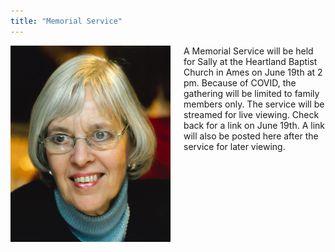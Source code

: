 ```yaml
---
title: "Memorial Service"
---
```


<img align="left" src="/uploads/Taylor_Sally_6_5_2020.jpg" width="256px" style="padding: 0 1.5em 0 0;">

A Memorial Service will be held for Sally at the Heartland Baptist Church in Ames on June 19th at 2 pm.  Because of COVID, the gathering will be limited to family members only.  The service will be streamed for live viewing.  Check back for a link on June 19th.  A link will also be posted here after the service for later viewing.
